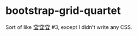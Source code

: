 # bootstrap-grid-quartet

Sort of like [🏆🏆🏆](https://github.com/343F23/three-little-grails) #3, except I didn't write any CSS.